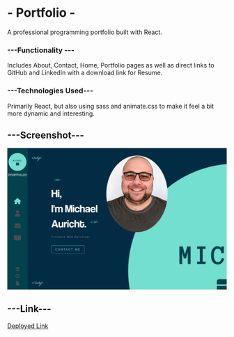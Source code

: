 # - Portfolio -

A professional programming portfolio built with React.

### ---Functionality ---

Includes About, Contact, Home, Portfolio pages as well as direct links to GitHub and LinkedIn with a download link for Resume.

### ---Technologies Used---

Primarily React, but also using sass and animate.css to make it feel a bit more dynamic and interesting.

## ---Screenshot---

![Example](./src/assets/images/readmepic.jpg)

## ---Link---

[Deployed Link](https://kaleidoscopic-flan-ba0be6.netlify.app/)